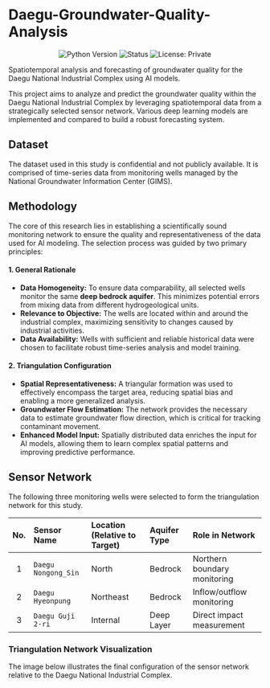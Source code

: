 # Daegu-Groundwater-Quality-Analysis

<p align="center">
  <img src="https://img.shields.io/badge/Python-3.9%2B-blue?style=for-the-badge&logo=python" alt="Python Version">
  <img src="https://img.shields.io/badge/Status-In%20Progress-green?style=for-the-badge" alt="Status">
  <img src="https://img.shields.io/badge/License-Private-lightgrey?style=for-the-badge" alt="License: Private">
</p>
Spatiotemporal analysis and forecasting of groundwater quality for the Daegu National Industrial Complex using AI models.

This project aims to analyze and predict the groundwater quality within the Daegu National Industrial Complex by leveraging spatiotemporal data from a strategically selected sensor network. Various deep learning models are implemented and compared to build a robust forecasting system.



## Dataset

The dataset used in this study is confidential and not publicly available. It is comprised of time-series data from monitoring wells managed by the National Groundwater Information Center (GIMS).



## Methodology

The core of this research lies in establishing a scientifically sound monitoring network to ensure the quality and representativeness of the data used for AI modeling. The selection process was guided by two primary principles:



#### 1\. General Rationale

  - **Data Homogeneity:** To ensure data comparability, all selected wells monitor the same **deep bedrock aquifer**. This minimizes potential errors from mixing data from different hydrogeological units.
  - **Relevance to Objective:** The wells are located within and around the industrial complex, maximizing sensitivity to changes caused by industrial activities.
  - **Data Availability:** Wells with sufficient and reliable historical data were chosen to facilitate robust time-series analysis and model training.



#### 2\. Triangulation Configuration

  - **Spatial Representativeness:** A triangular formation was used to effectively encompass the target area, reducing spatial bias and enabling a more generalized analysis.
  - **Groundwater Flow Estimation:** The network provides the necessary data to estimate groundwater flow direction, which is critical for tracking contaminant movement.
  - **Enhanced Model Input:** Spatially distributed data enriches the input for AI models, allowing them to learn complex spatial patterns and improving predictive performance.



## Sensor Network

The following three monitoring wells were selected to form the triangulation network for this study.

| No. | Sensor Name | Location (Relative to Target) | Aquifer Type | Role in Network |
|:---:|:---|:---|:---|:---|
| 1 | `Daegu Nongong_Sin` | North | Bedrock | Northern boundary monitoring |
| 2 | `Daegu Hyeonpung` | Northeast | Bedrock | Inflow/outflow monitoring |
| 3 | `Daegu Guji 2-ri` | Internal | Deep Layer | Direct impact measurement |

### Triangulation Network Visualization

The image below illustrates the final configuration of the sensor network relative to the Daegu National Industrial Complex.
